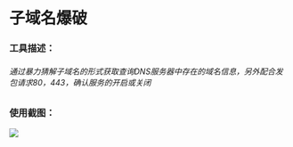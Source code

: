 # 子域名爆破

### 工具描述：

###### 通过暴力猜解子域名的形式获取查询DNS服务器中存在的域名信息，另外配合发包请求80，443，确认服务的开启或关闭

### 使用截图：



![](/assets/DNS探测.gif)

